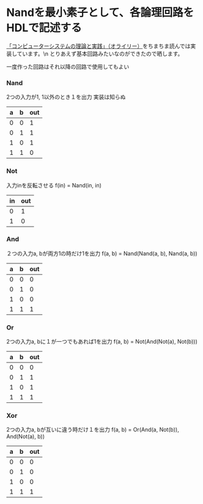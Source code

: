 # Nandを最小素子として、各論理回路をHDLで記述する
[「コンピューターシステムの理論と実践」（オライリー）](https://www.oreilly.co.jp/books/9784873117126/)をちまちま読んでは実装しています。\n
とりあえず基本回路みたいなのができたので晒します。

一度作った回路はそれ以降の回路で使用してもよい

<!-- 
回路名
説明
実装の数式（ここは自分が考えただけなので、もっと効率の良いものがある）
真偽値表
-->

### Nand
2つの入力が1, 1以外のとき１を出力
実装は知らぬ

| a | b | out |
|-|-|-|
| 0 | 0 | 1 |
| 0 | 1 | 1 |
| 1 | 0 | 1 |
| 1 | 1 | 0 |


### Not
入力inを反転させる
f(in) = Nand(in, in)

| in | out |
|-|-|
| 0 | 1 |
| 1 | 0 |


### And
２つの入力a, bが両方1の時だけ1を出力
f(a, b) = Nand(Nand(a, b), Nand(a, b))

| a | b | out |
|-|-|-|
| 0 | 0 | 0 |
| 0 | 1 | 0 |
| 1 | 0 | 0 |
| 1 | 1 | 1 |


### Or
2つの入力a, bに１が一つでもあれば1を出力
f(a, b) = Not(And(Not(a), Not(b)))

| a | b | out |
|-|-|-|
| 0 | 0 | 0 |
| 0 | 1 | 1 |
| 1 | 0 | 1 |
| 1 | 1 | 1 |


### Xor
2つの入力a, bが互いに違う時だけ１を出力
f(a, b) = Or(And(a, Not(b)), And(Not(a), b))

| a | b | out |
|-|-|-|
| 0 | 0 | 0 |
| 0 | 1 | 0 |
| 1 | 0 | 0 |
| 1 | 1 | 1 |
